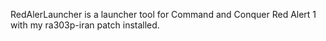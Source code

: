 RedAlerLauncher is a launcher tool for Command and Conquer Red Alert 1 with my ra303p-iran patch installed.